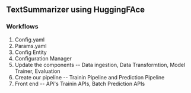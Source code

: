 ## TextSummarizer using HuggingFAce

### Workflows

1. Config.yaml
2. Params.yaml
3. Config Entity
4. Configuration Manager
5. Update the components -- Data ingestion, Data Transformtion, Model Trainer, Evaluation
6. Create our pipeline -- Trainin Pipeline and Prediction Pipeline
7. Front end -- APi's Trainin APIs, Batch Prediction APIs
